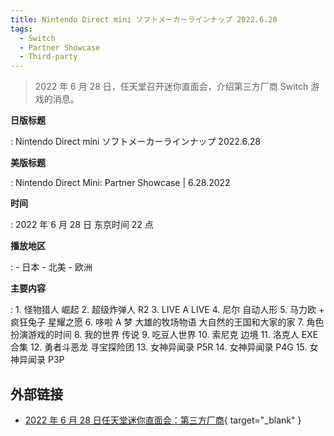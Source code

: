 ```yaml
---
title: Nintendo Direct mini ソフトメーカーラインナップ 2022.6.28
tags:
  - Switch
  - Partner Showcase
  - Third-party
---
```


> 2022 年 6 月 28 日，任天堂召开迷你直面会，介绍第三方厂商 Switch 游戏的消息。

**日版标题**

:	Nintendo Direct mini ソフトメーカーラインナップ 2022.6.28

**美版标题**

:	Nintendo Direct Mini: Partner Showcase | 6.28.2022

**时间**

:	2022 年 6 月 28 日 东京时间 22 点

**播放地区**

:	- 日本
	- 北美
	- 欧洲

**主要内容**

:	1. 怪物猎人 崛起
	2. 超级炸弹人 R2
	3. LIVE A LIVE
	4. 尼尔 自动人形
	5. 马力欧 + 疯狂兔子 星耀之愿
	6. 哆啦 A 梦 大雄的牧场物语 大自然的王国和大家的家
	7. 角色扮演游戏的时间
	8. 我的世界 传说
	9. 吃豆人世界
	10. 索尼克 边境
	11. 洛克人 EXE 合集
	12. 勇者斗恶龙 寻宝探险团
	13. 女神异闻录 P5R
	14. 女神异闻录 P4G
	15. 女神异闻录 P3P

## 外部链接

- [2022 年 6 月 28 日任天堂迷你直面会：第三方厂商](https://www.bilibili.com/video/BV1XB4y1v7Wg/){ target="_blank" }
